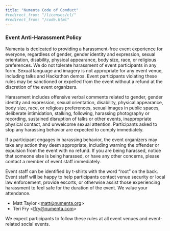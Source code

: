 ```yaml
---
title: "Numenta Code of Conduct"
#redirect_from: "/licenses/cl/"
#redirect_from: "/code.html"
---
```


### Event Anti-Harassment Policy

Numenta is dedicated to providing a harassment-free event experience for
everyone, regardless of gender, gender identity and expression, sexual
orientation, disability, physical appearance, body size, race, or religious
preferences. We do not tolerate harassment of event participants in any form.
Sexual language and imagery is not appropriate for any event venue, including
talks and Hackathon demos. Event participants violating these rules may be
sanctioned or expelled from the event without a refund at the discretion of the
event organizers.

Harassment includes offensive verbal comments related to gender, gender identity
and expression, sexual orientation, disability, physical appearance, body size,
race, or religious preferences, sexual images in public spaces, deliberate
intimidation, stalking, following, harassing photography or recording, sustained
disruption of talks or other events, inappropriate physical contact, and
unwelcome sexual attention. Participants asked to stop any harassing behavior
are expected to comply immediately.

If a participant engages in harassing behavior, the event organizers may take
any action they deem appropriate, including warning the offender or expulsion
from the event with no refund. If you are being harassed, notice that someone
else is being harassed, or have any other concerns, please contact a member of
event staff immediately.  

Event staff can be identified by t-shirts with the word “root” on the back.
Event staff will be happy to help participants contact venue security or local
law enforcement, provide escorts, or otherwise assist those experiencing
harassment to feel safe for the duration of the event. We value your attendance.

* Matt Taylor &lt;[matt@numenta.org][mtaylor]&gt;
* Teri Fry &lt;[tfry@numenta.com][tfry]&gt;

We expect participants to follow these rules at all event venues and
event-related social events.

[mtaylor]: mailto:mtaylor@numenta.com
[tfry]: mailto:tfry@numenta.com
